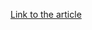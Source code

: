 [Link to the article](https://news.sophos.com/en-us/2018/07/31/sophoslabs-releases-samsam-ransomware-report/)
